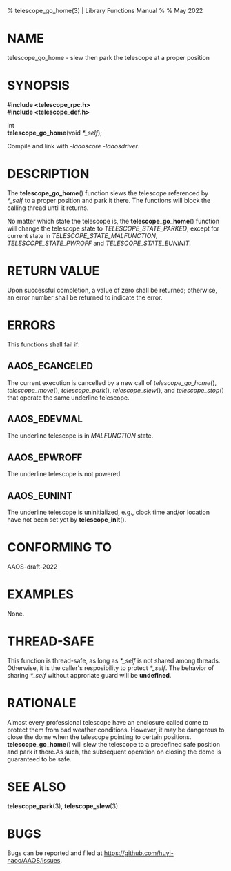 % telescope\_go\_home(3) | Library Functions Manual
%
% May 2022

NAME
====

telescope\_go\_home - slew then park the telescope at a proper position

SYNOPSIS
========

**#include <telescope_rpc.h>**  
**#include <telescope_def.h>**

int  
**telescope_go_home**(void *\*\_self*);

Compile and link with *-laaoscore* *-laaosdriver*.

DESCRIPTION
===========

The **telescope_go_home**() function slews the telescope referenced by *\*\_self* to a proper position and park it there. The functions will block the calling thread until it returns.

No matter which state the telescope is, the **telescope_go_home**() function will change the telescope state to *TELESCOPE_STATE_PARKED*,  except for current state in *TELESCOPE_STATE_MALFUNCTION*, *TELESCOPE_STATE_PWROFF* and *TELESCOPE_STATE_EUNINIT*.
 
RETURN VALUE
============

Upon successful completion, a value of zero shall be returned; otherwise, an error number shall be returned to indicate the error.

ERRORS
======

This functions shall fail if:

AAOS\_ECANCELED
--------------

The current execution is cancelled by a new call of *telescope_go_home*(), *telescope_move*(), *telescope_park*(), *telescope_slew*(), and *telescope_stop*() that operate the same underline telescope. 

AAOS\_EDEVMAL
------------

The underline telescope is in *MALFUNCTION* state.

AAOS\_EPWROFF
------------

The underline telescope is not powered.

AAOS\_EUNINT
-----------

The underline telescope is uninitialized, e.g., clock time and/or location have not been set yet by **telescope_init**().

CONFORMING TO
=============

AAOS-draft-2022

EXAMPLES
========

None.

THREAD-SAFE
===========

This function is thread-safe, as long as *\*\_self* is not shared among threads. Otherwise, it is the caller's resposibility to protect *\*\_self*. The behavior of sharing *\*\_self* without approriate guard will be **undefined**.

RATIONALE
=========

Almost every professional telescope have an enclosure called dome to protect them from bad weather conditions. However, it may be dangerous to close the dome when the telescope pointing to certain positions. **telescope_go_home**() will slew the telescope to a predefined safe position and park it there.As such, the subsequent operation on closing the dome is guaranteed to be safe.    

SEE ALSO
========

**telescope_park**(3), **telescope_slew**(3)

BUGS
====

Bugs can be reported and filed at https://github.com/huyi-naoc/AAOS/issues.

